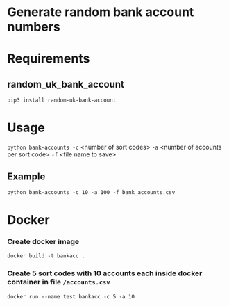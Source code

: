 # Generate random bank account numbers

# Requirements

## random_uk_bank_account
`pip3 install random-uk-bank-account`

# Usage
`python bank-accounts -c` \<number of sort codes> `-a` \<number of accounts per sort code> `-f` \<file name to save>
## Example
`python bank-accounts -c 10 -a 100 -f bank_accounts.csv`

# Docker 
### Create docker image

`docker build -t bankacc .`

### Create 5 sort codes with 10 accounts each inside docker container in file `/accounts.csv`

`docker run --name test bankacc -c 5 -a 10`
